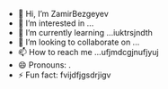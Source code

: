 - 👋 Hi, I’m ZamirBezgeyev
- 👀 I’m interested in ...
- 🌱 I’m currently learning ...iuktrsjndth 
- 💞️ I’m looking to collaborate on ...
- 📫 How to reach me ...ufjmdcgjnufjyuj
- 😄 Pronouns: .
- ⚡ Fun fact: fvijdfjgsdrjigv
<!---
ZamirBezgeyev/ZamirBezgeyev is a ✨ special ✨ repository because its `README.md` (this file) appears on your GitHub profile.
You can click the Preview link to take a look at your changes.
--->
